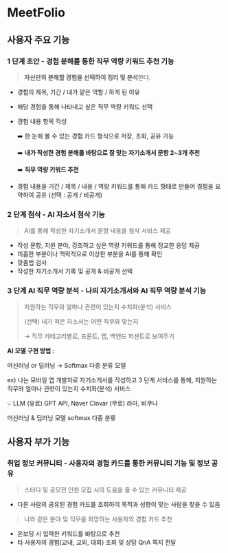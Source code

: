 # MeetFolio
## 사용자  주요 기능

### 1 단계 초안 - 경험 분해를 통한 직무 역량 키워드 추천 기능

> **자신만의 분해할 경험을 선택하여 정리 및 분석**한다.
> 
- 경험의 제목, 기간 / 내가 맡은 역할 / 하게 된 이유
- 해당 경험을 통해 나타내고 싶은 직무 역량 키워드 선택
- 경험 내용 항목 작성
    
    ➡️ 한 눈에 볼 수 있는 경험 카드 형식으로 저장, 조회, 공유 가능
    
    ➡️ **내가 작성한 경험 분해를 바탕으로 잘 맞는 자기소개서 문항 2~3개 추천**
    
    ➡️ **직무 역량 키워드 추천**
    
- 경험 내용을 기간 / 제목 / 내용 / 역량 키워드를 통해 카드 형태로 만들어 경험을 요약하여 공유 
(선택 : 공개 / 비공개)

### 2 단계 첨삭 - AI 자소서 첨삭 기능

> AI를 통해 작성한 자기소개서 문항 내용을 첨삭 서비스 제공
> 
- 작성 문항, 지원 분야, 강조하고 싶은 역량 키워드를 통해 정교한 응답 제공
- 미흡한 부분이나 맥락적으로 이상한 부분을 AI를 통해 확인
- 맞춤법 검사
- 작성한 자기소개서 기록 및 공개 & 비공개 선택

### 3 단계 AI 직무 역량 분석 - 나의 자기소개서와 AI 직무 역량 분석 기능

> 지원하는 직무와 얼마나 관련이 있는지 수치화(분석) 서비스
> 
> 
> (선택) 내가 적은 자소서는 어떤 직무와 맞는지
> 
> → 직무 카테고리별로, 프론트, 앱, 백엔드 퍼센트로 보여주기
> 

**AI 모델 구현 방법 :**

머신러닝 or 딥러닝 → Softmax 다중 분류 모델

ex) 나는 모바일 앱 개발자로 자기소개서를 작성하고 3 단계 서비스를 통해, 지원하는 직무와 얼마나 관련이 있는지 수치화(분석) 서비스

<aside>
💡 LLM
(유료) GPT API, Naver Clovar
(무료) 라마, 비쿠나

머신러닝 & 딥러닝 모델
softmax 다중 분류

</aside>

## 사용자 부가 기능

### 취업 정보 커뮤니티 - 사용자의 경험 카드를 통한 커뮤니티 기능 및 정보 공유

> 스터디 및 공모전 인원 모집 시의 도움을 줄 수 있는 커뮤니티 제공
> 
- 다른 사람의 공유된 경험 카드를 조회하여 목적과 성향이 맞는 사람을 찾을 수 있음

> 나와 같은 분야 및 직무를 희망하는 사용자의 경험 카드 추천
> 
- 온보딩 시 입력한 키워드를 바탕으로 추천
- 타 사용자의 경험(교내, 교외, 대회) 조회 및 상담 QnA 쪽지 전달
